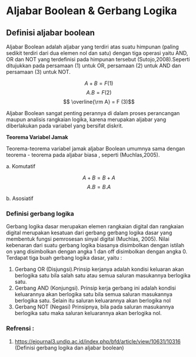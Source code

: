 # Aljabar Boolean & Gerbang Logika

## Definisi aljabar boolean
Aljabar   Boolean   adalah   aljabar   yang terdiri atas suatu himpunan   (paling sedikit terdiri dari dua elemen nol dan satu) dengan tiga operasi   yaitu AND, OR dan NOT yang terdefinisi  pada himpunan tersebut (Sutojo,2008).Seperti  ditujukkan  pada  persamaan (1) untuk  OR,  persamaan  (2)  untuk  AND dan persamaan (3) untuk NOT.

 $$ A + B =  F(1) $$
 $$ A . B = F (2)$$
 $$  \overline{\rm A} = F (3)$$

Aljabar Boolean sangat penting perannya di dalam proses perancangan maupun analisis
rangkaian logika, karena merupakan aljabar yang  diberlakukan  pada  variabel yang bersifat diskrit.

<b>Teorema Variabel Jamak</b>

Teorema-teorema  variabel  jamak aljabar Boolean   umumnya sama dengan teorema - teorema pada aljabar  biasa , seperti (Muchlas,2005).

a. Komutatif

 $$ A + B =  B + A$$
 $$ A . B =  B . A$$

b. Asosiatif


### Definisi gerbang logika
Gerbang logika dasar merupakan elemen rangkaian digital dan rangkaian digital merupakan kesatuan dari gerbang gerbang logika dasar yang membentuk fungsi pemrosesan sinyal digital (Muchlas, 2005). 
Nilai kebenaran dari suatu gerbang logika biasanya disimbolkan dengan istilah on yang disimbolkan dengan angka 1 dan off disimbolkan dengan angka 0.
Terdapat tiga buah gerbang logika dasar,
yaitu :
1. Gerbang OR (Disjungsi).Prinsip kerjanya
adalah kondisi keluaran akan berlogika
satu bila salah satu atau semua saluran
masukannya berlogika satu.
2. Gerbang  AND  (Konjungsi). Prinsip  kerja
gerbang  ini  adalah  kondisi keluarannya
akan  berlogika  satu  bila  semua  saluran
masukannya berlogika satu. Selain itu saluran keluarannya akan berlogika nol
3. Gerbang NOT (Negasi) Prinsipnya, bila
pada saluran masukannya berlogika satu
maka saluran keluarannya akan berlogika nol.


### Refrensi :
1. https://ejournal3.undip.ac.id/index.php/bfd/article/view/10631/10316 (Definisi gerbang logika dan aljabar boolean)

